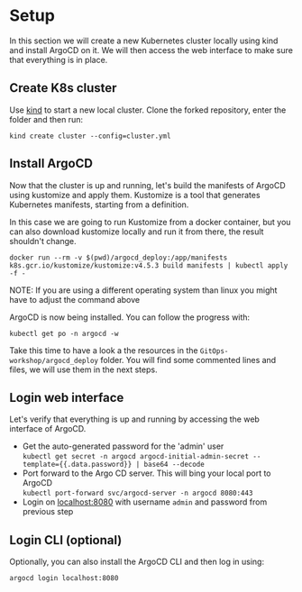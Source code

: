 # Setup

In this section we will create a new Kubernetes cluster locally using kind and install ArgoCD on it.
We will then access the web interface to make sure that everything is in place.

## Create K8s cluster

Use [kind](https://github.com/kubernetes-sigs/kind) to start a new local cluster.
Clone the forked repository, enter the folder and then run:

```
kind create cluster --config=cluster.yml
```

## Install ArgoCD

Now that the cluster is up and running, let's build the manifests of ArgoCD using kustomize and apply them.
Kustomize is a tool that generates Kubernetes manifests, starting from a definition.

In this case we are going to run Kustomize from a docker container, but you can also download kustomize locally and run it from there, the result shouldn't change.

```
docker run --rm -v $(pwd)/argocd_deploy:/app/manifests k8s.gcr.io/kustomize/kustomize:v4.5.3 build manifests | kubectl apply -f -
```

NOTE: If you are using a different operating system than linux you might have to adjust the command above

ArgoCD is now being installed. You can follow the progress with:

```
kubectl get po -n argocd -w
```

Take this time to have a look a the resources in the `GitOps-workshop/argocd_deploy` folder.
You will find some commented lines and files, we will use them in the next steps.

## Login web interface

Let's verify that everything is up and running by accessing the web interface of ArgoCD.

* Get the auto-generated password for the 'admin' user  
  `kubectl get secret -n argocd argocd-initial-admin-secret --template={{.data.password}} | base64 --decode`
* Port forward to the Argo CD server. This will bing your local port to ArgoCD  
  `kubectl port-forward svc/argocd-server -n argocd 8080:443`
* Login on [localhost:8080](http://localhost:8080) with username `admin` and password from previous step

## Login CLI (optional)

Optionally, you can also install the ArgoCD CLI and then log in using:

`argocd login localhost:8080`

